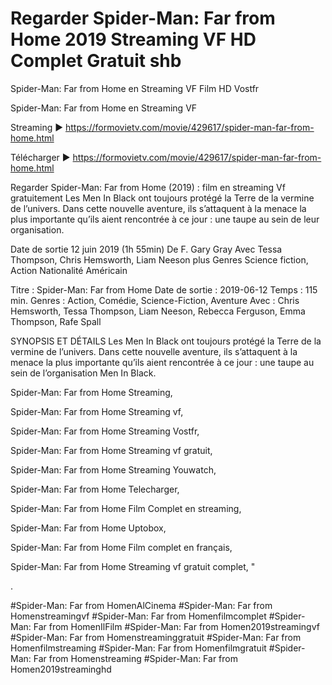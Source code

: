 # Regarder Spider-Man: Far from Home 2019 Streaming VF HD Complet Gratuit shb
Spider-Man: Far from Home en Streaming VF Film HD Vostfr

Spider-Man: Far from Home en Streaming VF

Streaming ► https://formovietv.com/movie/429617/spider-man-far-from-home.html

Télécharger ► https://formovietv.com/movie/429617/spider-man-far-from-home.html

Regarder Spider-Man: Far from Home (2019) : film en streaming Vf gratuitement Les Men In Black ont toujours protégé la Terre de la vermine de l’univers. Dans cette nouvelle aventure, ils s’attaquent à la menace la plus importante qu’ils aient rencontrée à ce jour : une taupe au sein de leur organisation.

Date de sortie 12 juin 2019 (1h 55min) De F. Gary Gray Avec Tessa Thompson, Chris Hemsworth, Liam Neeson plus Genres Science fiction, Action Nationalité Américain

Titre : Spider-Man: Far from Home Date de sortie : 2019-06-12 Temps : 115 min. Genres : Action, Comédie, Science-Fiction, Aventure Avec : Chris Hemsworth, Tessa Thompson, Liam Neeson, Rebecca Ferguson, Emma Thompson, Rafe Spall

SYNOPSIS ET DÉTAILS Les Men In Black ont toujours protégé la Terre de la vermine de l’univers. Dans cette nouvelle aventure, ils s’attaquent à la menace la plus importante qu’ils aient rencontrée à ce jour : une taupe au sein de l’organisation Men In Black.

Spider-Man: Far from Home Streaming,

Spider-Man: Far from Home Streaming vf,

Spider-Man: Far from Home Streaming Vostfr,

Spider-Man: Far from Home Streaming vf gratuit,

Spider-Man: Far from Home Streaming Youwatch,

Spider-Man: Far from Home Telecharger,

Spider-Man: Far from Home Film Complet en streaming,

Spider-Man: Far from Home Uptobox,

Spider-Man: Far from Home Film complet en français,

Spider-Man: Far from Home Streaming vf gratuit complet, "

.

#Spider-Man: Far from HomenAlCinema #Spider-Man: Far from Homenstreamingvf #Spider-Man: Far from Homenfilmcomplet #Spider-Man: Far from HomenIlFilm #Spider-Man: Far from Homen2019streamingvf #Spider-Man: Far from Homenstreaminggratuit #Spider-Man: Far from Homenfilmstreaming #Spider-Man: Far from Homenfilmgratuit #Spider-Man: Far from Homenstreaming #Spider-Man: Far from Homen2019streaminghd
